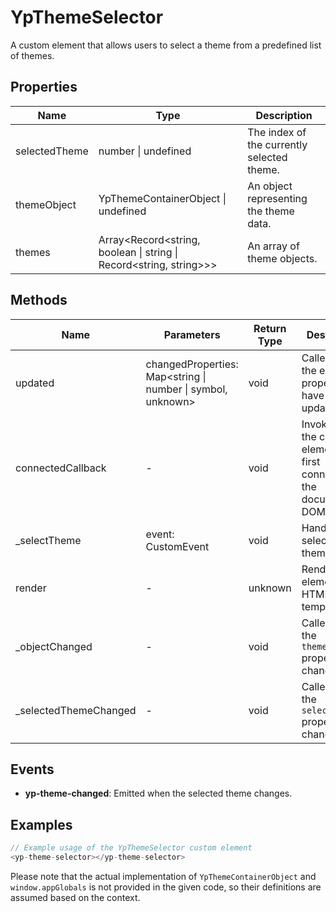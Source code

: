 # YpThemeSelector

A custom element that allows users to select a theme from a predefined list of themes.

## Properties

| Name          | Type   | Description               |
|---------------|--------|---------------------------|
| selectedTheme | number \| undefined | The index of the currently selected theme. |
| themeObject   | YpThemeContainerObject \| undefined | An object representing the theme data. |
| themes        | Array<Record<string, boolean \| string \| Record<string, string>>> | An array of theme objects. |

## Methods

| Name                | Parameters                        | Return Type | Description                 |
|---------------------|-----------------------------------|-------------|-----------------------------|
| updated             | changedProperties: Map<string \| number \| symbol, unknown> | void        | Called after the element’s properties have been updated. |
| connectedCallback   | -                                 | void        | Invoked when the custom element is first connected to the document's DOM. |
| _selectTheme        | event: CustomEvent                | void        | Handles the selection of a theme. |
| render              | -                                 | unknown     | Renders the element's HTML template. |
| _objectChanged      | -                                 | void        | Called when the `themeObject` property changes. |
| _selectedThemeChanged | -                               | void        | Called when the `selectedTheme` property changes. |

## Events

- **yp-theme-changed**: Emitted when the selected theme changes.

## Examples

```typescript
// Example usage of the YpThemeSelector custom element
<yp-theme-selector></yp-theme-selector>
```

Please note that the actual implementation of `YpThemeContainerObject` and `window.appGlobals` is not provided in the given code, so their definitions are assumed based on the context.